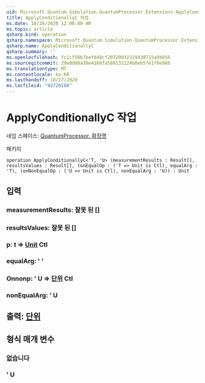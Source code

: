 ```yaml
---
uid: Microsoft.Quantum.Simulation.QuantumProcessor.Extensions.ApplyConditionallyC
title: ApplyConditionallyC 작업
ms.date: 10/26/2020 12:00:00 AM
ms.topic: article
qsharp.kind: operation
qsharp.namespace: Microsoft.Quantum.Simulation.QuantumProcessor.Extensions
qsharp.name: ApplyConditionallyC
qsharp.summary: ''
ms.openlocfilehash: fc1cf50b7befd40cf20720032329438715a9b856
ms.sourcegitcommit: 29e0d88a30e4166fa580132124b0eb57e1f0e986
ms.translationtype: MT
ms.contentlocale: ko-KR
ms.lasthandoff: 10/27/2020
ms.locfileid: "92720188"
---
```

# <a name="applyconditionallyc-operation"></a>ApplyConditionallyC 작업

네임 스페이스: [QuantumProcessor. 확장명](xref:Microsoft.Quantum.Simulation.QuantumProcessor.Extensions)

패키지 [](https://nuget.org/packages/)




```qsharp
operation ApplyConditionallyC<'T, 'U> (measurementResults : Result[], resultsValues : Result[], (onEqualOp : ('T => Unit is Ctl), equalArg : 'T), (onNonEqualOp : ('U => Unit is Ctl), nonEqualArg : 'U)) : Unit
```


## <a name="input"></a>입력

### <a name="measurementresults--__invalidresult__"></a>measurementResults: __잘못 <Result> 된__ []




### <a name="resultsvalues--__invalidresult__"></a>resultsValues: __잘못 <Result> 된__ []




### <a name="onequalop--t--unit-ctl"></a>p: t => [Unit](xref:microsoft.quantum.lang-ref.unit) Ctl




### <a name="equalarg--t"></a>equalArg: ' '




### <a name="onnonequalop--u--unit-ctl"></a>Onnonp: ' U => [단위](xref:microsoft.quantum.lang-ref.unit) Ctl




### <a name="nonequalarg--u"></a>nonEqualArg: ' U





## <a name="output--unit"></a>출력: [단위](xref:microsoft.quantum.lang-ref.unit)



## <a name="type-parameters"></a>형식 매개 변수

### <a name="t"></a>없습니다


### <a name="u"></a>' U

